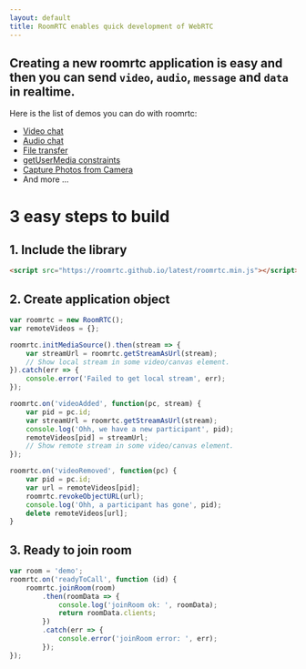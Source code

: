 ```yaml
---
layout: default
title: RoomRTC enables quick development of WebRTC
---
```


## Creating a new roomrtc application is easy and then you can send `video`, `audio`, `message` and `data` in realtime.

Here is the list of demos you can do with roomrtc:

* [Video chat](/demo?room43)
* [Audio chat](/audio?room44)
* [File transfer](/filetransfer?room45)
* [getUserMedia constraints](/gum)
* [Capture Photos from Camera](/capture)
* And more ...

# 3 easy steps to build

## 1. Include the library

```html
<script src="https://roomrtc.github.io/latest/roomrtc.min.js"></script> 
```

## 2. Create application object

```js
var roomrtc = new RoomRTC();
var remoteVideos = {};

roomrtc.initMediaSource().then(stream => {
    var streamUrl = roomrtc.getStreamAsUrl(stream);
    // Show local stream in some video/canvas element.
}).catch(err => {
    console.error('Failed to get local stream', err);
});

roomrtc.on('videoAdded', function(pc, stream) {
    var pid = pc.id;
    var streamUrl = roomrtc.getStreamAsUrl(stream);
    console.log('Ohh, we have a new participant', pid);
    remoteVideos[pid] = streamUrl;
    // Show remote stream in some video/canvas element.
});

roomrtc.on('videoRemoved', function(pc) {
    var pid = pc.id;
    var url = remoteVideos[pid];
    roomrtc.revokeObjectURL(url);
    console.log('Ohh, a participant has gone', pid);
    delete remoteVideos[url];
}
```

## 3. Ready to join room

```js
var room = 'demo';
roomrtc.on('readyToCall', function (id) {
    roomrtc.joinRoom(room)
        .then(roomData => {
            console.log('joinRoom ok: ', roomData);
            return roomData.clients;
        })
        .catch(err => {
            console.error('joinRoom error: ', err);
        });
});
```
